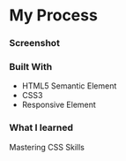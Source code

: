 # My Process

### Screenshot

### Built With

- HTML5 Semantic Element
- CSS3
- Responsive Element

### What I learned

Mastering CSS Skills